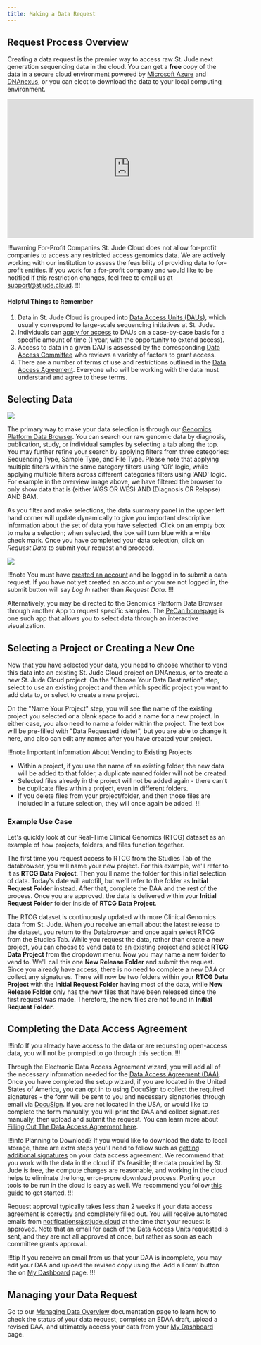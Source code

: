 ```yaml
---
title: Making a Data Request
---
```


## Request Process Overview
   
Creating a data request is the premier way to access raw St. Jude next generation sequencing data in the cloud. You can get a **free** copy of the data in a secure cloud environment powered by [Microsoft Azure](https://azure.microsoft.com/en-us/) and [DNAnexus](https://www.dnanexus.com/), or you can elect to download the data to your local computing environment.

<iframe 
    width="560" 
    height="315" 
    src="https://www.youtube.com/embed/i9bJJ5uA_fY" 
    title="YouTube video player" 
    frameborder="0" 
    allow="accelerometer; autoplay; clipboard-write; encrypted-media; gyroscope; picture-in-picture" allowfullscreen>
</iframe>

!!!warning For-Profit Companies
St. Jude Cloud does not allow for-profit companies to access any restricted access genomics data. We are actively working with our institution to assess the feasibility of providing data to for-profit entities. If you work for a for-profit company and would like to be notified if this restriction changes, feel free to email us at [support@stjude.cloud](mailto:support@stjude.cloud).
!!!

#### Helpful Things to Remember

1. Data in St. Jude Cloud is grouped into [Data Access Units (DAUs)](../glossary/#data-access-unit), which usually correspond to large-scale sequencing initiatives at St. Jude. 
2. Individuals can [apply for access](../glossary/#data-access-agreement) to DAUs on a case-by-case basis for a specific amount of time (1 year, with the opportunity to extend access).
3. Access to data in a given DAU is assessed by the corresponding [Data Access Committee](../glossary/#data-access-committee) who reviews a variety of factors to grant access.
4. There are a number of terms of use and restrictions outlined in the [Data Access Agreement](https://platform.stjude.cloud/api/v1/data_access_agreements/). Everyone who will be working with the data must understand and agree to these terms.

## Selecting Data

![](./data-browser-overview.png)

The primary way to make your data selection is through our [Genomics Platform Data Browser](https://platform.stjude.cloud/data/diseases/paired-tumor-normal). You can search our raw genomic data by diagnosis, publication, study, or individual samples by selecting a tab along the top. You may further refine your search by applying filters from three categories: Sequencing Type, Sample Type, and File Type. Please note that applying multiple filters within the same category filters using 'OR' logic, while applying multiple filters across different categories filters using 'AND' logic. For example in the overview image above, we have filtered the browser to only show data that is (either WGS OR WES) AND (Diagnosis OR Relapse) AND BAM.
 
As you filter and make selections, the data summary panel in the upper left hand corner will update dynamically to give you important descriptive information about the set of data you have selected. Click on an empty box to make a selection; when selected, the box will turn blue with a white check mark. Once you have completed your data selection, click on *Request Data* to submit your request and proceed. 

![](./request-data-select-data.gif)

!!!note
You must have [created an account](../../accounts-and-billing) and be logged in to submit a data request. If you have not yet created an account or you are not logged in, the submit button will say *Log In* rather than *Request Data*.
!!!

Alternatively, you may be directed to the Genomics Platform Data Browser through another App to request specific samples. The [PeCan homepage](../../../pecan/#requesting-raw-genomics-through-pecan) is one such app that allows you to select data through an interactive visualization.

<!-- After clicking on *Request Data*, we ask that you review your selection and make sure that the [DAUs](../glossary/#data-access-unit) corresponding to the set of data you have selected is indeed the data you want to request. -->

<!--![](./request-data-select-DAUs.png)-->

## Selecting a Project or Creating a New One

Now that you have selected your data, you need to choose whether to vend this data into an existing St. Jude Cloud project on DNAnexus, or to create a new St. Jude Cloud project. On the "Choose Your Data Destination" step, select to use an existing project and then which specific project you want to add data to, or select to create a new project.

On the "Name Your Project" step, you will see the name of the existing project you selected or a blank space to add a name for a new project. In either case, you also need to name a folder within the project. The text box will be pre-filled with "Data Requested (date)", but you are able to change it here, and also can edit any names after you have created your project.

!!!note Important Information About Vending to Existing Projects
* Within a project, if you use the name of an existing folder, the new data will be added to that folder, a duplicate named folder will not be created.
* Selected files already in the project will not be added again - there can't be duplicate files within a project, even in different folders.
* If you delete files from your project/folder, and then those files are included in a future selection, they will once again be added.
!!!

### Example Use Case

Let's quickly look at our Real-Time Clinical Genomics (RTCG) dataset as an example of how projects, folders, and files function together.

The first time you request access to RTCG from the Studies Tab of the databrowser, you will name your new project. For this example, we'll refer to it as **RTCG Data Project**. Then you'll name the folder for this initial selection of data. Today's date will autofill, but we'll refer to the folder as **Initial Request Folder** instead. After that, complete the DAA and the rest of the process. Once you are approved, the data is delivered within your **Initial Request Folder** folder inside of **RTCG Data Project**.

The RTCG dataset is continuously updated with more Clinical Genomics data from St. Jude. When you receive an email about the latest release to the dataset, you return to the Databrowser and once again select RTCG from the Studies Tab. While you request the data, rather than create a new project, you can choose to vend data to an existing project and select **RTCG Data Project** from the dropdown menu. Now you may name a new folder to vend to. We'll call this one **New Release Folder** and submit the request. Since you already have access, there is no need to complete a new DAA or collect any signatures. There will now be two folders within your **RTCG Data Project** with the **Initial Request Folder** having most of the data, while **New Release Folder** only has the new files that have been released since the first request was made. Therefore, the new files are not found in **Initial Request Folder**.


## Completing the Data Access Agreement

!!!info 
If you already have access to the data or are requesting open-access data, you will not be prompted to go through this section.
!!!


<!--Every person who requests access to our controlled-access data must sign the [Data Access Agreement (DAA)](../glossary/#data-access-agreement). If you are located in the United States of America, you can opt in to completing the DAA through an electronic setup wizard. If you are not located in the USA, or would like to complete the form manually, you can follow our instructions on [Filling Out The Data Access Agreement](../how-to-fill-out-daa).-->


Through the Electronic Data Access Agreement wizard, you will add all of the necessary information needed for the [Data Access Agreement (DAA)](../glossary/#data-access-agreement). Once you have completed the setup wizard, if you are located in the United States of America, you can opt in to using DocuSign to collect the required signatures - the form will be sent to you and necessary signatories through email via [DocuSign](https://www.docusign.com). If you are not located in the USA, or would like to complete the form manually, you will print the DAA and collect signatures manually, then upload and submit the request. You can learn more about [Filling Out The Data Access Agreement here](../how-to-fill-out-daa).

!!!info Planning to Download?
If you would like to download the data to local storage, there are extra steps you'll need to follow such as [getting additional signatures](../how-to-fill-out-daa/#data-download-permission) on your data access agreement. We recommend that you work with the data in the cloud if it's feasible; the data provided by St. Jude is free, the compute charges are reasonable, and working in the cloud helps to eliminate the long, error-prone download process. Porting your tools to be run in the cloud is easy as well. We recommend you follow [this guide](../../analyzing-data/creating-a-cloud-app) to get started.
!!!

Request approval typically takes less than 2 weeks if your data access agreement is correctly and completely filled out. You will receive automated emails from notifications@stjude.cloud at the time that your request is approved. Note that an email for each of the Data Access Units requested is sent, and they are not all approved at once, but rather as soon as each committee grants approval. 

!!!tip 
If you receive an email from us that your DAA is incomplete, you may edit your DAA and upload the revised copy using the 'Add a Form' button the on [My Dashboard](../../managing-data/working-with-our-data/#managing-your-data-requests) page. 
!!!


## Managing your Data Request
Go to our [Managing Data Overview](../../managing-data/working-with-our-data) documentation page to learn how to check the status of your data request, complete an EDAA draft, upload a revised DAA, and ultimately access your data from your [My Dashboard](https://platform.stjude.cloud/requests/manage) page.



